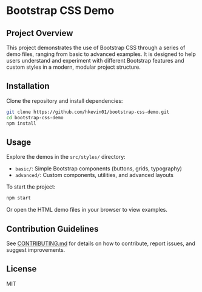# Bootstrap CSS Demo

## Project Overview
This project demonstrates the use of Bootstrap CSS through a series of demo files, ranging from basic to advanced examples. It is designed to help users understand and experiment with different Bootstrap features and custom styles in a modern, modular project structure.

## Installation
Clone the repository and install dependencies:
```bash
git clone https://github.com/hkevin01/bootstrap-css-demo.git
cd bootstrap-css-demo
npm install
```

## Usage
Explore the demos in the `src/styles/` directory:
- `basic/`: Simple Bootstrap components (buttons, grids, typography)
- `advanced/`: Custom components, utilities, and advanced layouts

To start the project:
```bash
npm start
```
Or open the HTML demo files in your browser to view examples.

## Contribution Guidelines
See [CONTRIBUTING.md](.github/CONTRIBUTING.md) for details on how to contribute, report issues, and suggest improvements.

## License
MIT